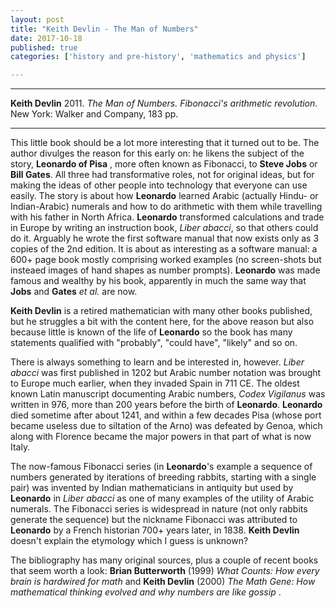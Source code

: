 ```yaml
---
layout: post
title: "Keith Devlin - The Man of Numbers"
date: 2017-10-18
published: true
categories: ['history and pre-history', 'mathematics and physics']

---
```



***
<b>Keith Devlin</b> 2011. _The Man of Numbers. Fibonacci's arithmetic revolution_. New York: Walker and Company, 183 pp.

***
 
This little book should be a lot more interesting that it turned out to be.  The author divulges the reason for this early on: he likens the subject of the story, **Leonardo of Pisa** , more often known as Fibonacci, to **Steve Jobs** or **Bill Gates**.  All three had transformative roles, not for original ideas, but for making the ideas of other people into technology that everyone can use easily.  The story is about how **Leonardo** learned Arabic (actually Hindu- or Indian-Arabic) numerals and how to do arithmetic with them while travelling with his father in North Africa.  **Leonardo** transformed calculations and trade in Europe by writing an instruction book, _Liber abacci_, so that others could do it.  Arguably he wrote the first software manual that now exists only as  3 copies of the 2nd edition.  It is about as interesting as a software manual: a 600+ page book mostly comprising worked examples (no screen-shots but insteaed images of hand shapes as number prompts).  **Leonardo** was made famous and wealthy by his book, apparently in much the same way that **Jobs** and **Gates** _et al._ are now. 

**Keith Devlin** is a retired mathematician with many other books published, but he struggles a bit with the content here, for the above reason but also because little is known of the life of **Leonardo** so the book has many statements qualified with "probably", "could have", "likely" and so on.

There is always something to learn and be interested in, however. _Liber abacci_ was first published in 1202 but Arabic number notation was brought to Europe much earlier, when they invaded Spain in 711 CE. The oldest known Latin manuscript documenting Arabic numbers, _Codex Vigilanus_ was written in 976, more than 200 years before the birth of **Leonardo**.  **Leonardo** died sometime after about 1241, and within a few decades Pisa (whose port became useless due to siltation of the Arno) was defeated by Genoa, which along with Florence became the major powers in that part of what is now Italy.

The now-famous Fibonacci series (in **Leonardo**'s example a sequence of numbers generated by iterations of breeding rabbits, starting with a single pair) was invented by Indian mathematicians in antiquity but used by **Leonardo**  in _Liber abacci_ as one of many examples of the utility of Arabic numerals. The Fibonacci series is widespread in nature (not only rabbits generate the sequence) but the nickname Fibonacci was attributed to **Leonardo** by a French historian 700+ years later, in 1838.  **Keith Devlin** doesn't explain the etymology which I guess is unknown?   

The bibliography has many original sources, plus a couple of recent books that seem worth a look:
**Brian Butterworth** (1999) _What Counts: How every brain is hardwired for math_ and **Keith Devlin** (2000) _The Math Gene: How mathematical thinking evolved and why numbers are like gossip_
.


